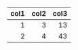 |   col1 |   col2 |   col3 |
|-------:|-------:|-------:|
|      1 |      3 |     13 |
|      2 |      4 |     43 |